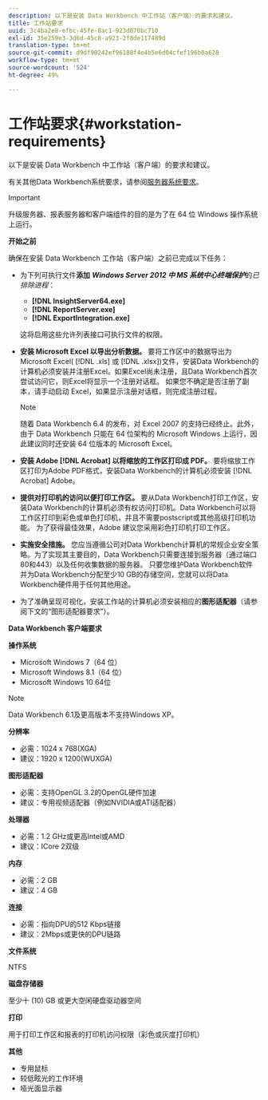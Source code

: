 ```yaml
---
description: 以下是安装 Data Workbench 中工作站（客户端）的要求和建议。
title: 工作站要求
uuid: 3c4ba2e8-efbc-45fe-8ac1-923d070bc710
exl-id: 35e259e3-3d6d-45c8-a923-2f8de117489d
translation-type: tm+mt
source-git-commit: d9df90242ef96188f4e4b5e6d04cfef196b0a628
workflow-type: tm+mt
source-wordcount: '524'
ht-degree: 49%

---
```


# 工作站要求{#workstation-requirements}

以下是安装 Data Workbench 中工作站（客户端）的要求和建议。

有关其他Data Workbench系统要求，请参阅[服务器系统要求](https://docs.adobe.com/help/en/data-workbench/using/server-admin-install/c-msr-server.html)。

>[!IMPORTANT]
>
>升级服务器、报表服务器和客户端组件的目的是为了在 64 位 Windows 操作系统上运行。

**开始之前**

确保在安装 Data Workbench 工作站（客户端）之前已完成以下任务：

* 为下列可执行文件&#x200B;**添加** ***Windows Server 2012 中 MS 系统中心终端保护***&#x200B;的&#x200B;*已排除进程*：

   * **[!DNL InsightServer64.exe]**
   * **[!DNL ReportServer.exe]**
   * **[!DNL ExportIntegration.exe]**

   这将启用这些允许列表接口可执行文件的权限。

* **安装 Microsoft Excel 以导出分析数据。** 要将工作区中的数据导出为Microsoft Excel( [!DNL .xls] 或 [!DNL .xlsx])文件，安装Data Workbench的计算机必须安装并注册Excel。如果Excel尚未注册，且Data Workbench首次尝试访问它，则Excel将显示一个注册对话框。 如果您不确定是否注册了副本，请手动启动 Excel，如果显示注册对话框，则完成注册过程。

   >[!NOTE]
   >
   >随着 Data Workbench 6.4 的发布，对 Excel 2007 的支持已经终止。此外，由于 Data Workbench 只能在 64 位架构的 Microsoft Windows 上运行，因此建议同时还安装 64 位版本的 Microsoft Excel。

* **安装 Adobe [!DNL Acrobat] 以将缩放的工作区打印成 PDF。** 要将缩放工作区打印为Adobe PDF格式，安装Data Workbench的计算机必须安装 [!DNL Acrobat] Adobe。

* **提供对打印机的访问以便打印工作区。** 要从Data Workbench打印工作区，安装Data Workbench的计算机必须有权访问打印机。Data Workbench可以将工作区打印到彩色或单色打印机，并且不需要postscript或其他高级打印机功能。 为了获得最佳效果，Adobe 建议您采用彩色打印机打印工作区。
* **实施安全措施。** 您应当遵循公司对Data Workbench计算机的常规企业安全策略。为了实现其主要目的，Data Workbench只需要连接到服务器（通过端口80和443）以及任何收集数据的服务器。 只要您维护Data Workbench软件并为Data Workbench分配至少10 GB的存储空间，您就可以将Data Workbench硬件用于任何其他用途。
* 为了准确呈现可视化，安装工作站的计算机必须安装相应的&#x200B;**图形适配器**（请参阅下文的“图形适配器要求”）。

**Data Workbench 客户端要求**

**操作系统**

* Microsoft Windows 7（64 位）
* Microsoft Windows 8.1（64 位）
* Microsoft Windows 10 64位

>[!NOTE]
>
>Data Workbench 6.1及更高版本不支持Windows XP。

**分辨率**

* 必需：1024 x 768(XGA)
* 建议：1920 x 1200(WUXGA)

**图形适配器**

* 必需：支持OpenGL 3.2的OpenGL硬件加速
* 建议：专用视频适配器（例如NVIDIA或ATI适配器）

**处理器**

* 必需：1.2 GHz或更高Intel或AMD
* 建议：ICore 2双级

**内存**

* 必需：2 GB
* 建议：4 GB

**连接**

* 必需：指向DPU的512 Kbps链接
* 建议：2Mbps或更快的DPU链路

**文件系统**

NTFS

**磁盘存储器**

至少十 (10) GB 或更大空闲硬盘驱动器空间

**打印**

用于打印工作区和报表的打印机访问权限（彩色或灰度打印机）

**其他**

* 专用鼠标
* 较低眩光的工作环境
* 哑光面显示器

